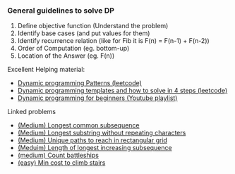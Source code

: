 ### General guidelines to solve DP
1) Define objective function (Understand the problem)
2) Identify base cases (and put values for them)
3) Identify recurrence relation (like for Fib it is F(n) = F(n-1) + F(n-2))
4) Order of Computation (eg. bottom-up)
5) Location of the Answer (eg. F(n))

Excellent Helping material:
- [Dynamic programming Patterns (leetcode)](https://leetcode.com/discuss/general-discussion/458695/dynamic-programming-patterns)
- [Dynamic programming templates and how to solve in 4 steps (leetcode)](https://leetcode.com/discuss/general-discussion/651719/how-to-solve-dp-string-template-and-4-steps-to-be-followed)
- [Dynamic programming for beginners (Youtube playlist)](https://www.youtube.com/watch?v=jTjRGe0wRvI&list=PLVrpF4r7WIhTT1hJqZmjP10nxsmrbRvlf)

Linked problems
- [(Medium) Longest common subsequence](../LeetCode%20Problems/Longest%20common%20subsequence.php)
- [(Medium) Longest substring without repeating characters](../LeetCode%20Problems/Longest%20substr%20without%20repeating%20character.php)
- [(Medium) Unique paths to reach in rectangular grid](../LeetCode%20Problems/Unique%20paths%20to%20reach%20in%20rectangular%20grid.php)
- [(Meduim) Length of longest increasing subsequence](../LeetCode%20Problems/Length%20of%20Longest%20Increasing%20subsequence.php)
- [(medium) Count battleships](../LeetCode%20Problems/Count%20Battle%20ships.php)
- [(easy) Min cost to climb stairs](../LeetCode%20Problems/Min%20cost%20to%20climb%20stairs.php)

